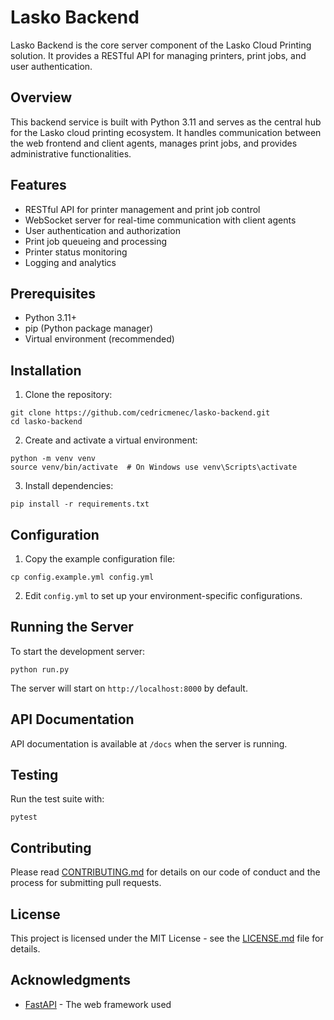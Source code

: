 # Lasko Backend

Lasko Backend is the core server component of the Lasko Cloud Printing solution. 
It provides a RESTful API for managing printers, print jobs, and user authentication.

## Overview

This backend service is built with Python 3.11 and serves as the central hub for the Lasko cloud printing ecosystem. 
It handles communication between the web frontend and client agents, manages print jobs, and provides administrative functionalities.

## Features

- RESTful API for printer management and print job control
- WebSocket server for real-time communication with client agents
- User authentication and authorization
- Print job queueing and processing
- Printer status monitoring
- Logging and analytics

## Prerequisites

- Python 3.11+
- pip (Python package manager)
- Virtual environment (recommended)

## Installation

1. Clone the repository:
```shell
git clone https://github.com/cedricmenec/lasko-backend.git
cd lasko-backend
```

2. Create and activate a virtual environment:
```
python -m venv venv
source venv/bin/activate  # On Windows use venv\Scripts\activate
```

3. Install dependencies:
```shell
pip install -r requirements.txt
```

## Configuration

1. Copy the example configuration file:
```shell
cp config.example.yml config.yml
```

2. Edit `config.yml` to set up your environment-specific configurations.

## Running the Server

To start the development server:
```shell
python run.py
```

The server will start on `http://localhost:8000` by default.

## API Documentation

API documentation is available at `/docs` when the server is running.

## Testing

Run the test suite with:

```shell
pytest
```

## Contributing

Please read [CONTRIBUTING.md](CONTRIBUTING.md) for details on our code of conduct and the process for submitting pull requests.

## License

This project is licensed under the MIT License - see the [LICENSE.md](LICENSE.md) file for details.

## Acknowledgments

- [FastAPI](https://fastapi.tiangolo.com/) - The web framework used
